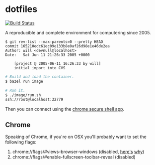 dotfiles
========

[![Build Status](https://travis-ci.org/whilp/dotfiles.svg?branch=master)](https://travis-ci.org/whilp/dotfiles)

A reproducible and complete environment for computering since 2005.

```
$ git rev-list --max-parents=0 --pretty HEAD
commit 165210edc61ec09e133b8e0af26d98e1e46de2ea
Author: will <devnull@localhost>
Date:   Sat Jun 11 21:26:33 2005 +0000

    [project @ 2005-06-11 16:26:33 by will]
    initial import into CVS
```

```bash
# Build and load the container. 
$ bazel run image

# Run it.
$ ./image/run.sh
ssh://root@localhost:32779
```

Then you can connect using the [chrome secure shell app](https://chrome.google.com/webstore/detail/secure-shell-app/pnhechapfaindjhompbnflcldabbghjo?hl=en).

Chrome
------

Speaking of Chrome, if you're on OSX you'll probably want to set the following flags:

1.	chrome://flags/#views-browser-windows (disabled, [here's](https://www.reddit.com/r/chrome/comments/9d1c9p/fullscreen_mode_tab_problem_chrome_69_for_mac/?sort=new) [why](https://productforums.google.com/forum/#!msg/chrome/29i65bB5VKM/lo8FfzkRGQAJ)\)
2.	chrome://flags/#enable-fullscreen-toolbar-reveal (disabled)
